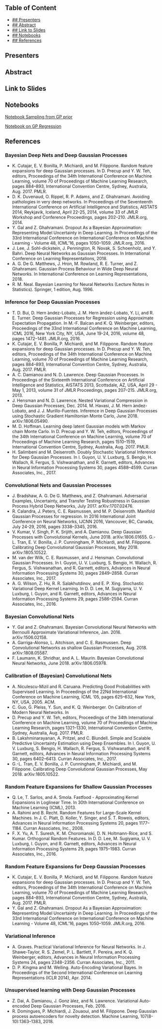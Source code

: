 ## Table of Content

<ul>
<li> <a href="#presenters">## Presenters</a>
<li> <a href="#abstract">## Abstract</a>
<li> <a href="#slides">## Link to Slides</a>
<li> <a href="#notebooks">## Notebooks</a>
<li> <a href="#references">## References</a>
</ul>

## Presenters <a name="presenters"></a>


## Abstract <a name="abstract"></a>


## Link to Slides <a name="slides"></a>


## Notebooks <a name="notebooks"></a>

[Notebook Sampling from GP prior](notebooks/gp-priors.ipynb)

[Notebook on GP Regression](notebooks/gp-inference.ipynb)


## References <a name="references"></a>

### Bayesian Deep Nets and Deep Gaussian Processes

<ul>
<li> K. Cutajar, E. V. Bonilla, P. Michiardi, and M. Filippone. Random feature expansions for deep Gaussian processes. In D. Precup and Y. W. Teh, editors, Proceedings of the 34th International Conference on Machine Learning, volume 70 of Proceedings of Machine Learning Research, pages 884–893, International Convention Centre, Sydney, Australia, Aug. 2017. PMLR.
<li> D. K. Duvenaud, O. Rippel, R. P. Adams, and Z. Ghahramani. Avoiding pathologies in very deep networks. In Proceedings of the Seventeenth International Conference on Artificial Intelligence and Statistics, AISTATS 2014, Reykjavik, Iceland, April 22-25, 2014, volume 33 of JMLR Workshop and Conference Proceedings, pages 202–210. JMLR.org, 2014.
<li> Y. Gal and Z. Ghahramani. Dropout As a Bayesian Approximation: Representing Model Uncertainty in Deep Learning. In Proceedings of the 33rd International Conference on International Conference on Machine Learning - Volume 48, ICML’16, pages 1050–1059. JMLR.org, 2016.
<li> J. Lee, J. Sohl-dickstein, J. Pennington, R. Novak, S. Schoenholz, and Y. Bahri. Deep Neural Networks as Gaussian Processes. In International Conference on Learning Representations, 2018.
<li> A. G. De G. Matthews, J. Hron, M. Rowland, R. E. Turner, and Z. Ghahramani. Gaussian Process Behaviour in Wide Deep Neural Networks. In International Conference on Learning Representations, 2018.
<li> R. M. Neal. Bayesian Learning for Neural Networks (Lecture Notes in Statistics). Springer, 1 edition, Aug. 1996.
</ul>





### Inference for Deep Gaussian Processes

<ul>
<li> T. D. Bui, D. Hern ́andez-Lobato, J. M. Hern ́andez-Lobato, Y. Li, and R. E. Turner. Deep Gaussian Processes for Regression using Approximate Expectation Propagation. In M.-F. Balcan and K. Q. Weinberger, editors, Proceedings of the 33nd International Conference on Machine Learning, ICML 2016, New York City, NY, USA, June 19-24, 2016, volume 48, pages 1472–1481. JMLR.org, 2016.
<li> K. Cutajar, E. V. Bonilla, P. Michiardi, and M. Filippone. Random feature expansions for deep Gaussian processes. In D. Precup and Y. W. Teh, editors, Proceedings of the 34th International Conference on Machine Learning, volume 70 of Proceedings of Machine Learning Research, pages 884–893, International Convention Centre, Sydney, Australia, Aug. 2017. PMLR.
<li> A. C. Damianou and N. D. Lawrence. Deep Gaussian Processes. In Proceedings of the Sixteenth International Conference on Artificial Intelligence and Statistics, AISTATS 2013, Scottsdale, AZ, USA, April 29 - May 1, 2013, volume 31 of JMLR Proceedings, pages 207–215. JMLR.org, 2013.
<li> J. Hensman and N. D. Lawrence. Nested Variational Compression in Deep Gaussian Processes, Dec. 2014. M. Havasi, J. M. Hern ́andez-Lobato, and J. J. Murillo-Fuentes. Inference in Deep Gaussian Processes using Stochastic Gradient Hamiltonian Monte Carlo, June 2018. arXiv:1806.05490.
<li> M. D. Hoffman. Learning deep latent Gaussian models with Markov chain Monte Carlo. In D. Precup and Y. W. Teh, editors, Proceedings of the 34th International Conference on Machine Learning, volume 70 of Proceedings of Machine Learning Research, pages 1510–1519, International Convention Centre, Sydney, Australia, Aug. 2017. PMLR.
<li> H. Salimbeni and M. Deisenroth. Doubly Stochastic Variational Inference for Deep Gaussian Processes. In I. Guyon, U. V. Luxburg, S. Bengio, H. Wallach, R. Fergus, S. Vishwanathan, and R. Garnett, editors, Advances in Neural Information Processing Systems 30, pages 4588–4599. Curran Associates, Inc., 2017.
</ul>







### Convolutional Nets and Gaussian Processes

<ul>
<li> J. Bradshaw, A. G. De G. Matthews, and Z. Ghahramani. Adversarial Examples, Uncertainty, and Transfer Testing Robustness in Gaussian Process Hybrid Deep Networks, July 2017. arXiv:1707.02476.
<li> R. Calandra, J. Peters, C. E. Rasmussen, and M. P. Deisenroth. Manifold Gaussian Processes for regression. In 2016 International Joint Conference on Neural Networks, IJCNN 2016, Vancouver, BC, Canada, July 24-29, 2016, pages 3338–3345, 2016.
<li> V. Kumar, V. Singh, P. K. Srijith, and A. Damianou. Deep Gaussian Processes with Convolutional Kernels, June 2018. arXiv:1806.01655.
G.-L. Tran, E. V. Bonilla, J. P. Cunningham, P. Michiardi, and M. Filippone. Calibrating Deep Convolutional Gaussian Processes, May 2018. arXiv:1805.10522.
<li> M. van der Wilk, C. E. Rasmussen, and J. Hensman. Convolutional Gaussian Processes. In I. Guyon, U. V. Luxburg, S. Bengio, H. Wallach, R. Fergus, S. Vishwanathan, and R. Garnett, editors, Advances in Neural Information Processing Systems 30, pages 2849–2858. Curran Associates, Inc., 2017.
<li> A. G. Wilson, Z. Hu, R. R. Salakhutdinov, and E. P. Xing. Stochastic Variational Deep Kernel Learning. In D. D. Lee, M. Sugiyama, U. V. Luxburg, I. Guyon, and R. Garnett, editors, Advances in Neural Information Processing Systems 29, pages 2586–2594. Curran Associates, Inc., 2016.
</ul>


### Bayesian Convolutional Nets
<ul>
<li> Y. Gal and Z. Ghahramani. Bayesian Convolutional Neural Networks with Bernoulli Approximate Variational Inference, Jan. 2016. arXiv:1506.02158.
<li> A. Garriga-Alonso, L. Aitchison, and C. E. Rasmussen. Deep Convolutional Networks as shallow Gaussian Processes, Aug. 2018. arXiv:1808.05587.
<li> F. Laumann, K. Shridhar, and A. L. Maurin. Bayesian Convolutional Neural Networks, June 2018. arXiv:1806.05978.
</ul>




### Calibration of (Bayesian) Convolutional Nets
<ul>
<li> A. Niculescu-Mizil and R. Caruana. Predicting Good Probabilities with Supervised Learning. In Proceedings of the 22Nd International Conference on Machine Learning, ICML ’05, pages 625–632, New York, NY, USA, 2005. ACM.
<li> C. Guo, G. Pleiss, Y. Sun, and K. Q. Weinberger. On Calibration of Modern Neural Networks. In
<li> D. Precup and Y. W. Teh, editors, Proceedings of the 34th International Conference on Machine Learning, volume 70 of Proceedings of Machine Learning Research, pages 1321–1330, International Convention Centre, Sydney, Australia, Aug. 2017. PMLR.
<li> B. Lakshminarayanan, A. Pritzel, and C. Blundell. Simple and Scalable Predictive Uncertainty Estimation using Deep Ensembles. In I. Guyon, U. V. Luxburg, S. Bengio, H. Wallach, R. Fergus, S. Vishwanathan, and R. Garnett, editors, Advances in Neural Information Processing Systems 30, pages 6402–6413. Curran Associates, Inc., 2017.
<li> G.-L. Tran, E. V. Bonilla, J. P. Cunningham, P. Michiardi, and M. Filippone. Calibrating Deep Convolutional Gaussian Processes, May 2018. arXiv:1805.10522.
</ul>



### Random Feature Expansions for Shallow Gaussian Processes
<ul>
<li> Q. Le, T. Sarlos, and A. Smola. Fastfood - Approximating Kernel Expansions in Loglinear Time. In 30th International Conference on Machine Learning (ICML), 2013.
<li> A. Rahimi and B. Recht. Random Features for Large-Scale Kernel Machines. In J. C. Platt, D. Koller, Y. Singer, and S. T. Roweis, editors, Advances in Neural Information Processing Systems 20, pages 1177–1184. Curran Associates, Inc., 2008.
<li> F. X. Yu, A. T. Suresh, K. M. Choromanski, D. N. Holtmann-Rice, and S. Kumar. Orthogonal Random Features. In D. D. Lee, M. Sugiyama, U. V. Luxburg, I. Guyon, and R. Garnett, editors, Advances in Neural Information Processing Systems 29, pages 1975–1983. Curran Associates, Inc., 2016.
</ul>



### Random Feature Expansions for Deep Gaussian Processes
<ul>
<li> K. Cutajar, E. V. Bonilla, P. Michiardi, and M. Filippone. Random feature expansions for deep Gaussian processes. In D. Precup and Y. W. Teh, editors, Proceedings of the 34th International Conference on Machine Learning, volume 70 of Proceedings of Machine Learning Research, pages 884–893, International Convention Centre, Sydney, Australia, Aug. 2017. PMLR.
<li> Y. Gal and Z. Ghahramani. Dropout As a Bayesian Approximation: Representing Model Uncertainty in Deep Learning. In Proceedings of the 33rd International Conference on International Conference on Machine Learning - Volume 48, ICML’16, pages 1050–1059. JMLR.org, 2016.
</ul>


### Variational Inference
<ul>
<li> A. Graves. Practical Variational Inference for Neural Networks. In J. Shawe-Taylor, R. S. Zemel, P. L. Bartlett, F. Pereira, and K. Q. Weinberger, editors, Advances in Neural Information Processing Systems 24, pages 2348–2356. Curran Associates, Inc., 2011.
<li> D. P. Kingma and M. Welling. Auto-Encoding Variational Bayes. In Proceedings of the Second International Conference on Learning Representations (ICLR 2014), Apr. 2014.
</ul>


### Unsupervised learning with Deep Gaussian Processes
<ul>
<li> Z. Dai, A. Damianou, J. Gonz ́alez, and N. Lawrence. Variational Auto-encoded Deep Gaussian Processes, Feb. 2016.
<li> R. Domingues, P. Michiardi, J. Zouaoui, and M. Filippone. Deep Gaussian process autoencoders for novelty detection. Machine Learning, 107(8-10):1363–1383, 2018.
</ul>


